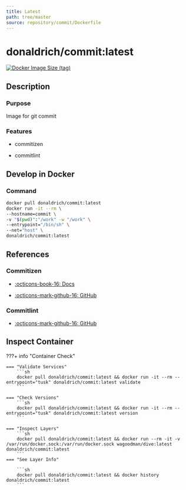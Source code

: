 ```yaml
---
title: Latest
path: tree/master
source: repository/commit/Dockerfile
---
```


# donaldrich/commit:latest

[![Docker Image Size (tag)](https://img.shields.io/docker/image-size/donaldrich/commit/latest?color=blue&label=size&logo=docker&style=flat-square)](https://hub.docker.com/r/donaldrich/commit/latest)

## Description

### Purpose

Image for git commit

### Features

- commitizen

- commitlint

## Develop in Docker

### Command

```sh
docker pull donaldrich/commit:latest
docker run -it --rm \
--hostname=commit \
-v "$(pwd)":"/work" -w "/work" \
--entrypoint="/bin/sh" \
--net="host" \
donaldrich/commit:latest
```

## References

### Commitizen

- [:octicons-book-16: Docs](https://commitizen-tools.github.io/commitizen)

- [:octicons-mark-github-16: GitHub](https://github.com/commitizen-tools/commitizen)

### Commitlint

- [:octicons-mark-github-16: GitHub](https://github.com/conventional-changelog/commitlint)

## Inspect Container

???+ info "Container Check"

    === "Validate Services"
        ```sh
        docker pull donaldrich/commit:latest && docker run -it --rm --entrypoint="tusk" donaldrich/commit:latest validate
        ```

    === "Check Versions"
        ```sh
        docker pull donaldrich/commit:latest && docker run -it --rm --entrypoint="tusk" donaldrich/commit:latest version
        ```

    === "Inspect Layers"
        ```sh
        docker pull donaldrich/commit:latest && docker run --rm -it -v /var/run/docker.sock:/var/run/docker.sock wagoodman/dive:latest donaldrich/commit:latest
        ```
    === "See Layer Info"

        ```sh
        docker pull donaldrich/commit:latest && docker history donaldrich/commit:latest
        ```
